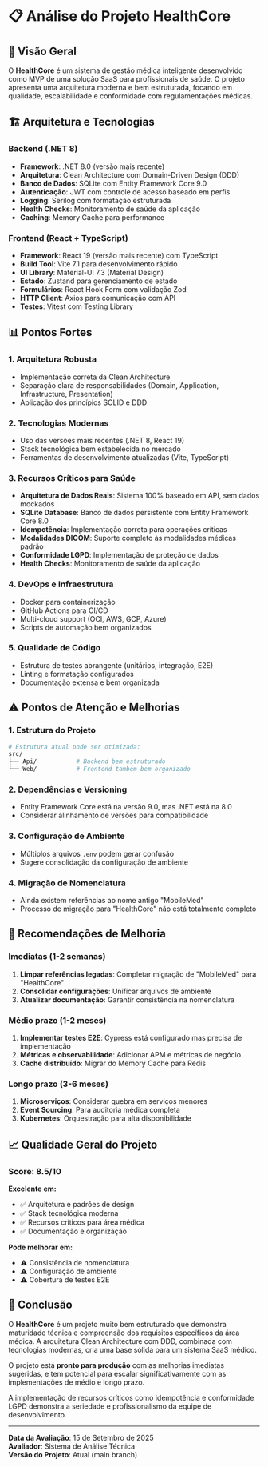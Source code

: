 # 📋 Análise do Projeto HealthCore

## 🎯 **Visão Geral**
O **HealthCore** é um sistema de gestão médica inteligente desenvolvido como MVP de uma solução SaaS para profissionais de saúde. O projeto apresenta uma arquitetura moderna e bem estruturada, focando em qualidade, escalabilidade e conformidade com regulamentações médicas.

## 🏗️ **Arquitetura e Tecnologias**

### **Backend (.NET 8)**
- **Framework**: .NET 8.0 (versão mais recente)
- **Arquitetura**: Clean Architecture com Domain-Driven Design (DDD)
- **Banco de Dados**: SQLite com Entity Framework Core 9.0
- **Autenticação**: JWT com controle de acesso baseado em perfis
- **Logging**: Serilog com formatação estruturada
- **Health Checks**: Monitoramento de saúde da aplicação
- **Caching**: Memory Cache para performance

### **Frontend (React + TypeScript)**
- **Framework**: React 19 (versão mais recente) com TypeScript
- **Build Tool**: Vite 7.1 para desenvolvimento rápido
- **UI Library**: Material-UI 7.3 (Material Design)
- **Estado**: Zustand para gerenciamento de estado
- **Formulários**: React Hook Form com validação Zod
- **HTTP Client**: Axios para comunicação com API
- **Testes**: Vitest com Testing Library

## 📊 **Pontos Fortes**

### **1. Arquitetura Robusta**
- Implementação correta da Clean Architecture
- Separação clara de responsabilidades (Domain, Application, Infrastructure, Presentation)
- Aplicação dos princípios SOLID e DDD

### **2. Tecnologias Modernas**
- Uso das versões mais recentes (.NET 8, React 19)
- Stack tecnológica bem estabelecida no mercado
- Ferramentas de desenvolvimento atualizadas (Vite, TypeScript)

### **3. Recursos Críticos para Saúde**
- **Arquitetura de Dados Reais**: Sistema 100% baseado em API, sem dados mockados
- **SQLite Database**: Banco de dados persistente com Entity Framework Core 8.0
- **Idempotência**: Implementação correta para operações críticas
- **Modalidades DICOM**: Suporte completo às modalidades médicas padrão
- **Conformidade LGPD**: Implementação de proteção de dados
- **Health Checks**: Monitoramento de saúde da aplicação

### **4. DevOps e Infraestrutura**
- Docker para containerização
- GitHub Actions para CI/CD
- Multi-cloud support (OCI, AWS, GCP, Azure)
- Scripts de automação bem organizados

### **5. Qualidade de Código**
- Estrutura de testes abrangente (unitários, integração, E2E)
- Linting e formatação configurados
- Documentação extensa e bem organizada

## ⚠️ **Pontos de Atenção e Melhorias**

### **1. Estrutura do Projeto**
```bash
# Estrutura atual pode ser otimizada:
src/
├── Api/           # Backend bem estruturado
└── Web/           # Frontend também bem organizado
```

### **2. Dependências e Versioning**
- Entity Framework Core está na versão 9.0, mas .NET está na 8.0
- Considerar alinhamento de versões para compatibilidade

### **3. Configuração de Ambiente**
- Múltiplos arquivos `.env` podem gerar confusão
- Sugere consolidação da configuração de ambiente

### **4. Migração de Nomenclatura**
- Ainda existem referências ao nome antigo "MobileMed"
- Processo de migração para "HealthCore" não está totalmente completo

## 🚀 **Recomendações de Melhoria**

### **Imediatas (1-2 semanas)**
1. **Limpar referências legadas**: Completar migração de "MobileMed" para "HealthCore"
2. **Consolidar configurações**: Unificar arquivos de ambiente
3. **Atualizar documentação**: Garantir consistência na nomenclatura

### **Médio prazo (1-2 meses)**
1. **Implementar testes E2E**: Cypress está configurado mas precisa de implementação
2. **Métricas e observabilidade**: Adicionar APM e métricas de negócio
3. **Cache distribuído**: Migrar do Memory Cache para Redis

### **Longo prazo (3-6 meses)**
1. **Microserviços**: Considerar quebra em serviços menores
2. **Event Sourcing**: Para auditoria médica completa
3. **Kubernetes**: Orquestração para alta disponibilidade

## 📈 **Qualidade Geral do Projeto**

### **Score: 8.5/10**

**Excelente em:**
- ✅ Arquitetura e padrões de design
- ✅ Stack tecnológica moderna
- ✅ Recursos críticos para área médica
- ✅ Documentação e organização

**Pode melhorar em:**
- ⚠️ Consistência de nomenclatura
- ⚠️ Configuração de ambiente
- ⚠️ Cobertura de testes E2E

## 🎯 **Conclusão**

O **HealthCore** é um projeto muito bem estruturado que demonstra maturidade técnica e compreensão dos requisitos específicos da área médica. A arquitetura Clean Architecture com DDD, combinada com tecnologias modernas, cria uma base sólida para um sistema SaaS médico.

O projeto está **pronto para produção** com as melhorias imediatas sugeridas, e tem potencial para escalar significativamente com as implementações de médio e longo prazo.

A implementação de recursos críticos como idempotência e conformidade LGPD demonstra a seriedade e profissionalismo da equipe de desenvolvimento.

---

**Data da Avaliação**: 15 de Setembro de 2025  
**Avaliador**: Sistema de Análise Técnica  
**Versão do Projeto**: Atual (main branch)